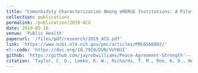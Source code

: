 ```yaml
---
title: "Comorbidity Characterization Among eMERGE Institutions: A Pilot Evaluation with the Johns Hopkins Adjusted Clinical Groups® System"
collection: publications
permalink: /publication/2019-ACG
date: 2019-05-16
venue: 'Public Health'
paperurl: '/files/pdf/research/2019_ACG.pdf'
link: 'https://www.ncbi.nlm.nih.gov/pmc/articles/PMC6568092/'
<!--code: 'https://doi.org/10.7910/DVN/VUY8UI'
github: 'https://github.com/jayrobwilliams/Peace-Agreement-Strength'--!>
citation: 'Taylor, C. O., Lemke, K. W., Richards, T. M., Roe, K. D., He, T., Arruda-Olson, A., Carrell, D., Denny, J. C., Hripcsak, G., Kiryluk, K., Kullo, I., Larson, E. B., Peissig, P., Walton, N. A., Wei-Qi, W., Ye, Z., Chute, C. G., & Weiner, J. P. (2019). Comorbidity Characterization Among eMERGE Institutions: A Pilot Evaluation with the Johns Hopkins Adjusted Clinical Groups® System. AMIA Joint Summits on Translational Science proceedings. <i>AMIA Joint Summits on Translational Science</i>, 2019, 145–152.'
---
```

